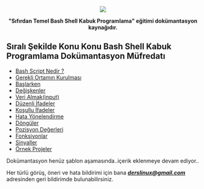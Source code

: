 <p align="center">
  <img src="https://raw.githubusercontent.com/taylanbildik/bash_script_dersleri/master/img/Readme/bash_shell.png">
</p>

<p align="center" style="bold">
<b>"Sıfırdan Temel Bash Shell Kabuk Programlama" eğitimi dokümantasyon kaynağıdır.</b><br>
</p>


Sıralı Şekilde Konu Konu Bash Shell Kabuk Programlama Dokümantasyon Müfredatı	
-	
- [Bash Script Nedir ?](https://github.com/taylanbildik/bash_script_dersleri/blob/master/bash_script_nedir.md)	
- [Gerekli Ortamın Kurulması](https://github.com/taylanbildik/Linux_Dersleri/tree/master/dok%C3%BCmantasyonlar/gerekli_ortam%C4%B1n_kurulmas%C4%B1.md#gerekli-ortam%C4%B1n-kurulmas%C4%B1)	
- [Başlarken](https://github.com/taylanbildik/bash_script_dersleri/blob/master/baslarken.md)	
- [Değişkenler](https://github.com/taylanbildik/bash_script_dersleri/blob/master/degiskenler.md)	
- [Veri Almak(input)](https://github.com/taylanbildik/bash_script_dersleri/blob/master/degiskenler.md)	
- [Düzenli İfadeler](https://github.com/taylanbildik/bash_script_dersleri/blob/master/degiskenler.md)	
- [Koşullu İfadeler](https://github.com/taylanbildik/bash_script_dersleri/blob/master/degiskenler.md)	
- [Hata Yönelendirme](https://github.com/taylanbildik/bash_script_dersleri/blob/master/degiskenler.md)	
- [Döngüler](https://github.com/taylanbildik/bash_script_dersleri/blob/master/degiskenler.md)	
- [Pozisyon Değerleri](https://github.com/taylanbildik/bash_script_dersleri/blob/master/degiskenler.md)	
- [Fonksiyonlar](https://github.com/taylanbildik/bash_script_dersleri/blob/master/degiskenler.md)	
- [Sinyaller](https://github.com/taylanbildik/bash_script_dersleri/blob/master/degiskenler.md)	
- [Örnek Projeler](https://github.com/taylanbildik/bash_script_dersleri/blob/master/degiskenler.md)	


Dokümantasyon henüz şablon aşamasında..içerik eklenmeye devam ediyor..

Her türlü görüş, öneri ve hata bildirimi için bana ***derslinux@gmail.com*** adresinden geri bildirimde bulunabilirsiniz.
